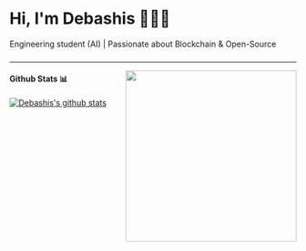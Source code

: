 <!-- Headline -->

<div  align="left">
  <h1>Hi, I'm Debashis 🧑🏻‍💻</h1>
</div>

<!-- Paragraph -->

<p>Engineering student (AI) | Passionate about Blockchain & Open-Source</p>

<!-- Language & Tools -->

###
---

<!--<h3 align="left">💻 Tech that I use daily :</h3>

<div align="left">
  <img src="https://cdn.jsdelivr.net/gh/devicons/devicon/icons/cplusplus/cplusplus-original.svg" height="30" alt="cplusplus logo"  />
  <img width="12" />
  <img src="https://cdn.jsdelivr.net/gh/devicons/devicon/icons/git/git-original.svg" height="30" alt="git logo"  />
  <img width="12" />
  <img src="https://cdn.jsdelivr.net/gh/devicons/devicon/icons/linux/linux-original.svg" height="30" alt="linux logo"  />
  <img width="12" />
  <img src="https://cdn.jsdelivr.net/gh/devicons/devicon/icons/python/python-original.svg" height="30" alt="python logo"  />
  <img width="12" />
  <img src="https://cdn.jsdelivr.net/gh/devicons/devicon/icons/anaconda/anaconda-original.svg" height="30" alt="anaconda logo"  />
  <img width="12" />
  <img src="https://cdn.jsdelivr.net/gh/devicons/devicon/icons/numpy/numpy-original.svg" height="30" alt="numpy logo"  />
  <img width="12" />
  <img src="https://cdn.jsdelivr.net/gh/devicons/devicon/icons/pandas/pandas-original.svg" height="30" alt="pandas logo"  />
  <img width="12" />
 <!-- <img src="https://cdn.jsdelivr.net/gh/devicons/devicon/icons/matlab/matlab-original.svg" height="30" alt="matlab logo"  /> 
</div> -->

<!--ETH Image -->

  <img align="right" width="300" height="300" src="eth_image.gif"  />



<!--Stats -->

#### Github Stats 📊

[![Debashis's github stats](https://github-readme-stats.vercel.app/api?username=DebashisMajumder)](https://github.com/anuraghazra/github-readme-stats)

<!-- ![Top Langs](https://github-readme-stats.vercel.app/api/top-langs/?username=DebashisMajumder&layout=compact)  -->

###
